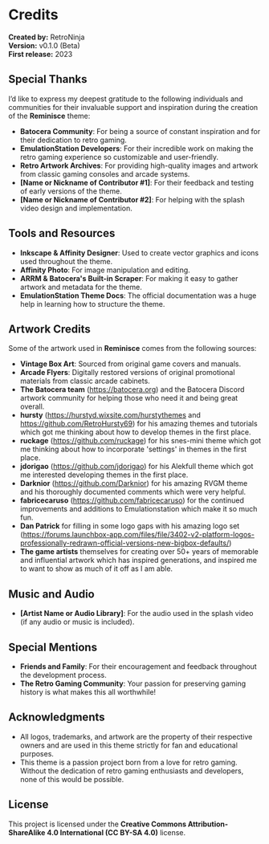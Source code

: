 # Credits

**Created by:** RetroNinja  
**Version:** v0.1.0 (Beta)  
**First release:** 2023  

## Special Thanks
I’d like to express my deepest gratitude to the following individuals and communities for their invaluable support and inspiration during the creation of the **Reminisce** theme:

- **Batocera Community**: For being a source of constant inspiration and for their dedication to retro gaming.
- **EmulationStation Developers**: For their incredible work on making the retro gaming experience so customizable and user-friendly.
- **Retro Artwork Archives**: For providing high-quality images and artwork from classic gaming consoles and arcade systems.
- **[Name or Nickname of Contributor #1]**: For their feedback and testing of early versions of the theme.
- **[Name or Nickname of Contributor #2]**: For helping with the splash video design and implementation.

## Tools and Resources
- **Inkscape & Affinity Designer**: Used to create vector graphics and icons used throughout the theme.
- **Affinity Photo**: For image manipulation and editing.
- **ARRM & Batocera's Built-in Scraper**: For making it easy to gather artwork and metadata for the theme.
- **EmulationStation Theme Docs**: The official documentation was a huge help in learning how to structure the theme.

## Artwork Credits
Some of the artwork used in **Reminisce** comes from the following sources:

- **Vintage Box Art**: Sourced from original game covers and manuals.
- **Arcade Flyers**: Digitally restored versions of original promotional materials from classic arcade cabinets.
- **The Batocera team** (https://batocera.org) and the Batocera Discord artwork community for helping those who need it and being great overall.
- **hursty** (https://hurstyd.wixsite.com/hurstythemes and https://github.com/RetroHursty69) for his amazing themes and tutorials which got me thinking about how to develop themes in the first place.
- **ruckage** (https://github.com/ruckage) for his snes-mini theme which got me thinking about how to incorporate 'settings' in themes in the first place.
- **jdorigao** (https://github.com/jdorigao) for his Alekfull theme which got me interested developing themes in the first place.
- **Darknior** (https://github.com/Darknior) for his amazing RVGM theme and his thoroughly documented comments which were very helpful.
- **fabricecaruso** (https://github.com/fabricecaruso) for the continued improvements and additions to Emulationstation which make it so much fun.
- **Dan Patrick** for filling in some logo gaps with his amazing logo set (https://forums.launchbox-app.com/files/file/3402-v2-platform-logos-professionally-redrawn-official-versions-new-bigbox-defaults/)
- **The game artists** themselves for creating over 50+ years of memorable and influential artwork which has inspired generations, and inspired me to want to show as much of it off as I am able.

## Music and Audio

- **[Artist Name or Audio Library]**: For the audio used in the splash video (if any audio or music is included).

## Special Mentions

- **Friends and Family**: For their encouragement and feedback throughout the development process.
- **The Retro Gaming Community**: Your passion for preserving gaming history is what makes this all worthwhile!

## Acknowledgments

- All logos, trademarks, and artwork are the property of their respective owners and are used in this theme strictly for fan and educational purposes.  
- This theme is a passion project born from a love for retro gaming. Without the dedication of retro gaming enthusiasts and developers, none of this would be possible.

## License

This project is licensed under the **Creative Commons Attribution-ShareAlike 4.0 International (CC BY-SA 4.0)** license.
